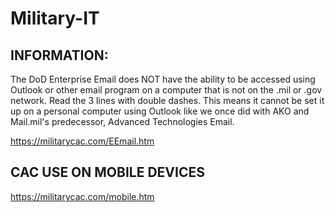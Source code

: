 # Military-IT

## INFORMATION:  

The DoD Enterprise Email does NOT have the ability to be accessed using Outlook or other email program on a computer that is not on the .mil or .gov network.  Read the 3 lines with double dashes.  This means it cannot be set it up on a personal computer using Outlook like we once did with AKO and Mail.mil's predecessor, Advanced Technologies Email.

https://militarycac.com/EEmail.htm

## CAC USE ON MOBILE DEVICES

https://militarycac.com/mobile.htm

